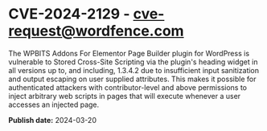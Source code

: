 # CVE-2024-2129 - cve-request@wordfence.com

The WPBITS Addons For Elementor Page Builder plugin for WordPress is vulnerable to Stored Cross-Site Scripting via the plugin's heading widget in all versions up to, and including, 1.3.4.2 due to insufficient input sanitization and output escaping on user supplied attributes. This makes it possible for authenticated attackers with contributor-level and above permissions to inject arbitrary web scripts in pages that will execute whenever a user accesses an injected page.

**Publish date:** 2024-03-20
